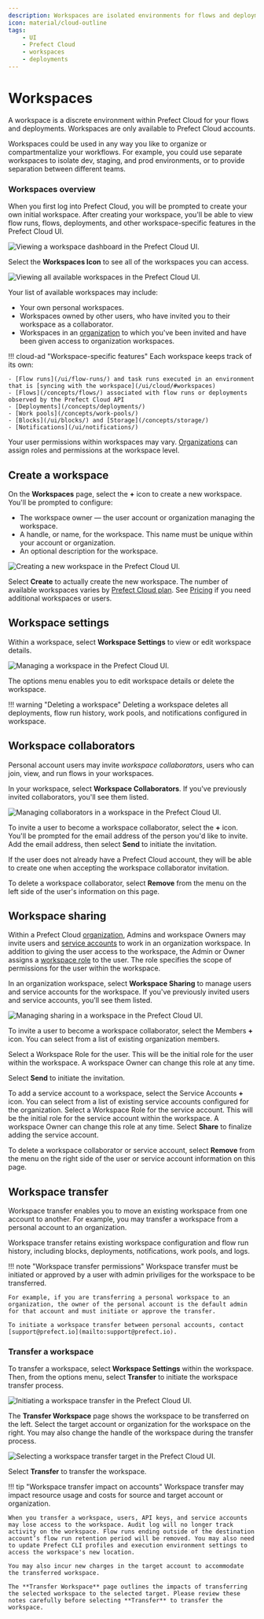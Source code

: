 ```yaml
---
description: Workspaces are isolated environments for flows and deployments within Prefect Cloud.
icon: material/cloud-outline
tags:
    - UI
    - Prefect Cloud
    - workspaces
    - deployments
---
```


# Workspaces <span class="badge cloud"></span>

A workspace is a discrete environment within Prefect Cloud for your flows and deployments. Workspaces are only available to Prefect Cloud accounts.

Workspaces could be used in any way you like to organize or compartmentalize your workflows. For example, you could use separate workspaces to isolate dev, staging, and prod environments, or to provide separation between different teams.

### Workspaces overview

When you first log into Prefect Cloud, you will be prompted to create your own initial workspace. After creating your workspace, you'll be able to view flow runs, flows, deployments, and other workspace-specific features in the Prefect Cloud UI.

![Viewing a workspace dashboard in the Prefect Cloud UI.](../img/ui/cloud-new-workspace.png)

Select the **Workspaces Icon** to see all of the workspaces you can access. 

![Viewing all available workspaces in the Prefect Cloud UI.](../img/ui/all-workspaces.png)

Your list of available workspaces may include:

- Your own personal workspaces.
- Workspaces owned by other users, who have invited you to their workspace as a collaborator.
- Workspaces in an [organization](/ui/organizations/) to which you've been invited and have been given access to organization workspaces.

!!! cloud-ad "Workspace-specific features"
    Each workspace keeps track of its own:

    - [Flow runs](/ui/flow-runs/) and task runs executed in an environment that is [syncing with the workspace](/ui/cloud/#workspaces)
    - [Flows](/concepts/flows/) associated with flow runs or deployments observed by the Prefect Cloud API
    - [Deployments](/concepts/deployments/)
    - [Work pools](/concepts/work-pools/)
    - [Blocks](/ui/blocks/) and [Storage](/concepts/storage/)
    - [Notifications](/ui/notifications/)

Your user permissions within workspaces may vary. [Organizations](/ui/organizations/) can assign roles and permissions at the workspace level.

## Create a workspace

On the **Workspaces** page, select the **+** icon to create a new workspace. You'll be prompted to configure:

- The workspace owner &mdash; the user account or organization managing the workspace.
- A handle, or name, for the workspace. This name must be unique within your account or organization.
- An optional description for the workspace.

![Creating a new workspace in the Prefect Cloud UI.](../img/ui/create-workspace.png)

Select **Create** to actually create the new workspace. The number of available workspaces varies by [Prefect Cloud plan](https://www.prefect.io/pricing/). See [Pricing](https://www.prefect.io/pricing/) if you need additional workspaces or users. 

## Workspace settings

Within a workspace, select **Workspace Settings** to view or edit workspace details.  

![Managing a workspace in the Prefect Cloud UI.](../img/ui/workspace-settings.png)

The options menu enables you to edit workspace details or delete the workspace.

!!! warning "Deleting a workspace"
    Deleting a workspace deletes all deployments, flow run history, work pools, and notifications configured in workspace.

## Workspace collaborators

Personal account users may invite _workspace collaborators_, users who can join, view, and run flows in your workspaces.

In your workspace, select **Workspace Collaborators**. If you've previously invited collaborators, you'll see them listed.

![Managing collaborators in a workspace in the Prefect Cloud UI.](../img/ui/workspace-collaborators.png)

To invite a user to become a workspace collaborator, select the **+** icon. You'll be prompted for the email address of the person you'd like to invite. Add the email address, then select **Send** to initiate the invitation. 

If the user does not already have a Prefect Cloud account, they will be able to create one when accepting the workspace collaborator invitation.

To delete a workspace collaborator, select **Remove** from the menu on the left side of the user's information on this page.

## Workspace sharing <span class="badge orgs"></span>

Within a Prefect Cloud [organization](/ui/organizations/), Admins and workspace Owners may invite users and [service accounts](/ui/service-accounts/) to work in an organization workspace. In addition to giving the user access to the workspace, the Admin or Owner assigns a [workspace role](/ui/roles/) to the user. The role specifies the scope of permissions for the user within the workspace.

In an organization workspace, select **Workspace Sharing** to manage users and service accounts for the workspace. If you've previously invited users and service accounts, you'll see them listed.

![Managing sharing in a workspace in the Prefect Cloud UI.](../img/ui/workspace-sharing.png)

To invite a user to become a workspace collaborator, select the Members **+** icon. You can select from a list of existing organization members. 

Select a Workspace Role for the user. This will be the initial role for the user within the workspace. A workspace Owner can change this role at any time.

Select **Send** to initiate the invitation. 

To add a service account to a workspace, select the Service Accounts **+** icon. You can select from a list of existing service accounts configured for the organization. Select a Workspace Role for the service account. This will be the initial role for the service account within the workspace. A workspace Owner can change this role at any time. Select **Share** to finalize adding the service account.

To delete a workspace collaborator or service account, select **Remove** from the menu on the right side of the user or service account information on this page.

## Workspace transfer

Workspace transfer enables you to move an existing workspace from one account to another. For example, you may transfer a workspace from a personal account to an organization.

Workspace transfer retains existing workspace configuration and flow run history, including blocks, deployments, notifications, work pools, and logs. 

!!! note "Workspace transfer permissions"
    Workspace transfer must be initiated or approved by a user with admin priviliges for the workspace to be transferred.

    For example, if you are transferring a personal workspace to an organization, the owner of the personal account is the default admin for that account and must initiate or approve the transfer.

    To initiate a workspace transfer between personal accounts, contact [support@prefect.io](mailto:support@prefect.io).

### Transfer a workspace

To transfer a workspace, select **Workspace Settings** within the workspace. Then, from the options menu, select **Transfer** to initiate the workspace transfer process.

![Initiating a workspace transfer in the Prefect Cloud UI.](../img/ui/workspace-transfer.png)

The **Transfer Workspace** page shows the workspace to be transferred on the left. Select the target account or organization for the workspace on the right. You may also change the handle of the workspace during the transfer process.

![Selecting a workspace transfer target in the Prefect Cloud UI.](../img/ui/workspace-transfer-options.png)

Select **Transfer** to transfer the workspace. 

!!! tip "Workspace transfer impact on accounts"
    Workspace transfer may impact resource usage and costs for source and target account or organization. 

    When you transfer a workspace, users, API keys, and service accounts may lose access to the workspace. Audit log will no longer track activity on the workspace. Flow runs ending outside of the destination account’s flow run retention period will be removed. You may also need to update Prefect CLI profiles and execution environment settings to access the workspace's new location.

    You may also incur new charges in the target account to accommodate the transferred workspace.

    The **Transfer Workspace** page outlines the impacts of transferring the selected workspace to the selected target. Please review these notes carefully before selecting **Transfer** to transfer the workspace.